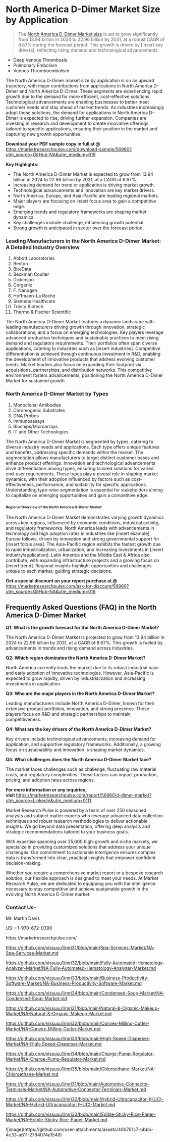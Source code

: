 <h1>North America D-Dimer Market&nbsp;Size by Application</h1><blockquote><p>The <a href="https://marketresearchpulse.com/download-sample/56960?utm_source=GitHub-NA&amp;utm_medium=019">North America D-Dimer Market size</a> is set to grow significantly from 13.94 billion in 2024 to 22.96 billion by 2031, at a robust CAGR of 8.67% during the forecast period. This growth is driven by [insert key drivers], reflecting rising demand and technological advancements.</p></blockquote><ul><li>Deep Venous Thrombosis<li> Pulmonary Embolism<li> Venous Thromboembolism</li></ul><p>The North America D-Dimer market size by application is on an upward trajectory, with major contributions from applications in North America D-Dimer and North America D-Dimer. These segments are experiencing rapid growth due to the demand for more efficient, cost-effective solutions. Technological advancements are enabling businesses to better meet customer needs and stay ahead of market trends. As industries increasingly adopt these solutions, the demand for applications in North America D-Dimer is expected to rise, driving further expansion. Companies are investing in research and development to create innovative offerings tailored to specific applications, ensuring their position in the market and capturing new growth opportunities.</p><p><strong>Download your PDF sample copy in full at @ </strong><a href="https://marketresearchpulse.com/download-sample/56960?utm_source=GitHub-NA&amp;utm_medium=019">https://marketresearchpulse.com/download-sample/56960?utm_source=GitHub-NA&amp;utm_medium=019</a></p><p><strong>Key Highlights: </strong></p><ul><li>The North America D-Dimer Market is expected to grow from 13.94 billion in 2024 to 22.96 billion by 2031, at a CAGR of 8.67%.</li><li>Increasing demand for trend or application is driving market growth.</li><li>Technological advancements and innovation are key market drivers.</li><li>North America, Europe, and Asia-Pacific are leading regional markets.</li><li>Major players are focusing on insert focus area to gain a competitive edge.</li><li>Emerging trends and regulatory frameworks are shaping market dynamics.</li><li>Key challenges include challenge, influencing growth potential.</li><li>Strong growth is anticipated in sector over the forecast period.</li></ul><h3>Leading Manufacturers in the North America D-Dimer Market: A Detailed Industry Overview</h3><ol><li>Abbott Laboratories</li><li>Becton</li><li>Bio/Data</li><li>Beckman Coulter</li><li>Dickinson</li><li>Corgenix</li><li>F. Nanogen</li><li>Hoffmann-La Roche</li><li>Siemens Healthcare</li><li>Trinity Biotech</li><li>Thermo & Fischer Scientific</li></ol><div class="flex max-w-full flex-col flex-grow"><div class="min-h-8 text-message flex w-full flex-col items-end gap-2 whitespace-normal break-words [.text-message+&amp;]:mt-5" dir="auto" data-message-author-role="assistant" data-message-id="fd8432e4-4910-450d-b182-61b7bfb0a01f" data-message-model-slug="gpt-4o"><div class="flex w-full flex-col gap-1 empty:hidden first:pt-[3px]"><div class="markdown prose w-full break-words dark:prose-invert light"><p>The North America D-Dimer Market features a dynamic landscape with leading manufacturers driving growth through innovation, strategic collaborations, and a focus on emerging technologies. Key players leverage advanced production techniques and sustainable practices to meet rising demand and regulatory requirements. Their portfolios often span diverse applications, catering to industries such as [insert industries]. Competitive differentiation is achieved through continuous investment in R&amp;D, enabling the development of innovative products that address evolving customer needs. Market leaders also focus on expanding their footprint via acquisitions, partnerships, and distribution networks. This competitive environment fosters advancements, positioning the North America D-Dimer Market for sustained growth.</p></div></div></div></div><h3>North America D-Dimer Market by Types</h3><ol><li>Monoclonal Antibodies<li> Chromogenic Substrates<li> DNA Probes<li> Immunoassays<li> Biochips/Microarrays<li> IT and Other Technologies</li></ol><div class="flex max-w-full flex-col flex-grow"><div class="min-h-8 text-message flex w-full flex-col items-end gap-2 whitespace-normal break-words [.text-message+&amp;]:mt-5" dir="auto" data-message-author-role="assistant" data-message-id="084470be-0bb7-4664-bddf-5156b4f41249" data-message-model-slug="gpt-4o-mini"><div class="flex w-full flex-col gap-1 empty:hidden first:pt-[3px]"><div class="markdown prose w-full break-words dark:prose-invert light"><p>The North America D-Dimer Market is segmented by types, catering to diverse industry needs and applications. Each type offers unique features and benefits, addressing specific demands within the market. The segmentation allows manufacturers to target distinct customer bases and enhance product offerings. Innovation and technological advancements drive differentiation among types, ensuring tailored solutions for varied end-user requirements. These types play a pivotal role in shaping market dynamics, with their adoption influenced by factors such as cost-effectiveness, performance, and suitability for specific applications. Understanding type-wise segmentation is essential for stakeholders aiming to capitalize on emerging opportunities and gain a competitive edge.</p></div></div></div></div><h3><span style="font-size: 11px;">Regional Overview of the North America D-Dimer Market</span></h3><div class="flex max-w-full flex-col flex-grow"><div class="min-h-8 text-message flex w-full flex-col items-end gap-2 whitespace-normal break-words [.text-message+&amp;]:mt-5" dir="auto" data-message-author-role="assistant" data-message-id="e9038762-ce64-4e30-91c9-9bd413514231" data-message-model-slug="gpt-4o-mini"><div class="flex w-full flex-col gap-1 empty:hidden first:pt-[3px]"><div class="markdown prose w-full break-words dark:prose-invert light"><p>The North America D-Dimer Market demonstrates varying growth dynamics across key regions, influenced by economic conditions, industrial activity, and regulatory frameworks. North America leads with advancements in technology and high adoption rates in industries like [insert example]. Europe follows, driven by innovation and strong governmental support for [insert focus area]. The Asia-Pacific region exhibits the fastest growth due to rapid industrialization, urbanization, and increasing investments in [insert industry/application]. Latin America and the Middle East &amp; Africa also contribute, with expanding infrastructure projects and a growing focus on [insert trend]. Regional insights highlight opportunities and challenges unique to each market, guiding strategic decisions.</p></div></div></div></div><p><strong>Get a special discount on your report purchase at @ </strong><a href="https://marketresearchpulse.com/ask-for-discount/56960?utm_source=GitHub-NA&amp;utm_medium=019">https://marketresearchpulse.com/ask-for-discount/56960?utm_source=GitHub-NA&amp;utm_medium=019</a></p><h2>Frequently Asked Questions (FAQ) in the North America D-Dimer Market</h2><p><strong>Q1: What is the growth forecast for the North America D-Dimer Market?</strong></p><p>The North America D-Dimer Market is projected to grow from 13.94 billion in 2024 to 22.96 billion by 2031, at a CAGR of 8.67%. This growth is fueled by advancements in trends and rising demand across industries.</p><p><strong>Q2: Which region dominates the North America D-Dimer Market?</strong></p><p>North America currently leads the market due to its robust industrial base and early adoption of innovative technologies. However, Asia-Pacific is expected to grow rapidly, driven by industrialization and increasing investments in application.</p><p><strong>Q3: Who are the major players in the North America D-Dimer Market?</strong></p><p>Leading manufacturers include North America D-Dimer, known for their extensive product portfolios, innovation, and strong presence. These players focus on R&amp;D and strategic partnerships to maintain competitiveness.</p><p><strong>Q4: What are the key drivers of the North America D-Dimer Market?</strong></p><p>Key drivers include technological advancements, increasing demand for application, and supportive regulatory frameworks. Additionally, a growing focus on sustainability and innovation is shaping market dynamics.</p><p><strong>Q5: What challenges does the North America D-Dimer Market face?</strong></p><p>The market faces challenges such as challenge, fluctuating raw material costs, and regulatory complexities. These factors can impact production, pricing, and adoption rates across regions.</p><p><strong>For more information or any inquiries, visit&nbsp;</strong><a href="https://marketresearchpulse.com/report/56960/d-dimer-market?utm_source=Linkedin&utm_medium=0111">https://marketresearchpulse.com/report/56960/d-dimer-market?utm_source=Linkedin&utm_medium=0111</a></p><p>Market Research Pulse is powered by a team of over 250 seasoned analysts and subject matter experts who leverage advanced data collection techniques and robust research methodologies to deliver actionable insights. We go beyond data presentation, offering deep analysis and strategic recommendations tailored to your business goals.</p><p>With expertise spanning over 25,000 high-growth and niche markets, we specialize in providing customized solutions that address your unique challenges. Our commitment to actionable intelligence ensures complex data is transformed into clear, practical insights that empower confident decision-making.</p><p>Whether you require a comprehensive market report or a bespoke research solution, our flexible approach is designed to meet your needs. At Market Research Pulse, we are dedicated to equipping you with the intelligence necessary to stay competitive and achieve sustainable growth in the evolving North America D-Dimer market.</p><h3><strong>Contact Us-</strong></h3><p>Mr. Martin Davis</p><p>US: +1-970-672-0390</p><p>https://marketresearchpulse.com/</p><p><a href="https://github.com/vissuuu1/mri31/blob/main/Spa-Services-Market/NA-Spa-Services-Market.md">https://github.com/vissuuu1/mri31/blob/main/Spa-Services-Market/NA-Spa-Services-Market.md</a></p><p><a href="https://github.com/vissuuu1/mri32/blob/main/Fully-Automated-Hematology-Analyzer-Market/NA-Fully-Automated-Hematology-Analyzer-Market.md">https://github.com/vissuuu1/mri32/blob/main/Fully-Automated-Hematology-Analyzer-Market/NA-Fully-Automated-Hematology-Analyzer-Market.md</a></p><p><a href="https://github.com/vissuuu1/mri33/blob/main/Business-Productivity-Software-Market/NA-Business-Productivity-Software-Market.md">https://github.com/vissuuu1/mri33/blob/main/Business-Productivity-Software-Market/NA-Business-Productivity-Software-Market.md</a></p><p><a href="https://github.com/vissuuu1/mri34/blob/main/Condensed-Soup-Market/NA-Condensed-Soup-Market.md">https://github.com/vissuuu1/mri34/blob/main/Condensed-Soup-Market/NA-Condensed-Soup-Market.md</a></p><p><a href="https://github.com/vissuuu1/mri31/blob/main/Natural-&-Organic-Makeup-Market/NA-Natural-&-Organic-Makeup-Market.md">https://github.com/vissuuu1/mri31/blob/main/Natural-&-Organic-Makeup-Market/NA-Natural-&-Organic-Makeup-Market.md</a></p><p><a href="https://github.com/vissuuu1/mri32/blob/main/Convex-Milling-Cutter-Market/NA-Convex-Milling-Cutter-Market.md">https://github.com/vissuuu1/mri32/blob/main/Convex-Milling-Cutter-Market/NA-Convex-Milling-Cutter-Market.md</a></p><p><a href="https://github.com/vissuuu1/mri33/blob/main/High-Speed-Disperser-Market/NA-High-Speed-Disperser-Market.md">https://github.com/vissuuu1/mri33/blob/main/High-Speed-Disperser-Market/NA-High-Speed-Disperser-Market.md</a></p><p><a href="https://github.com/vissuuu1/mri34/blob/main/Charge-Pump-Regulator-Market/NA-Charge-Pump-Regulator-Market.md">https://github.com/vissuuu1/mri34/blob/main/Charge-Pump-Regulator-Market/NA-Charge-Pump-Regulator-Market.md</a></p><p><a href="https://github.com/vissuuu1/mri35/blob/main/Chloroethane-Market/NA-Chloroethane-Market.md">https://github.com/vissuuu1/mri35/blob/main/Chloroethane-Market/NA-Chloroethane-Market.md</a></p><p><a href="https://github.com/vissuuu1/mri31/blob/main/Automotive-Connector-Terminals-Market/NA-Automotive-Connector-Terminals-Market.md">https://github.com/vissuuu1/mri31/blob/main/Automotive-Connector-Terminals-Market/NA-Automotive-Connector-Terminals-Market.md</a></p><p><a href="https://github.com/vissuuu1/mri32/blob/main/Hybrid-Ultracapacitor-(HUC)-Market/NA-Hybrid-Ultracapacitor-(HUC)-Market.md">https://github.com/vissuuu1/mri32/blob/main/Hybrid-Ultracapacitor-(HUC)-Market/NA-Hybrid-Ultracapacitor-(HUC)-Market.md</a></p><p><a href="https://github.com/vissuuu1/mri33/blob/main/Edible-Sticky-Rice-Paper-Market/NA-Edible-Sticky-Rice-Paper-Market.md">https://github.com/vissuuu1/mri33/blob/main/Edible-Sticky-Rice-Paper-Market/NA-Edible-Sticky-Rice-Paper-Market.md</a></p>
![image](https://github.com/user-attachments/assets/400761c7-bbbb-4c33-a611-2794074e1549)
